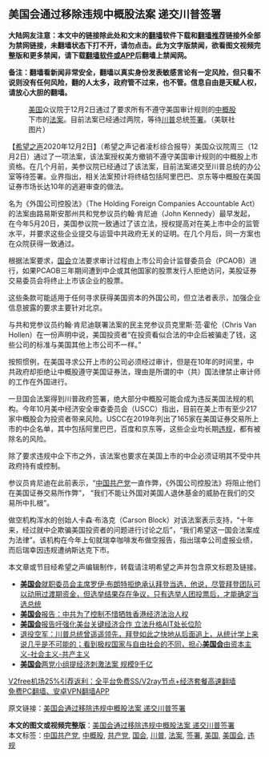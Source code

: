  <h2>美国会通过移除违规中概股法案 递交川普签署</h2> <p class="notice"><b>大陆网友注意：本文中的链接除此处和文末的<a href="https://github.com/bannedbook/fanqiang" >翻墙</a>软件下载和<a href="https://github.com/killgcd/justmysocks/blob/master/README.md">翻墙推荐</a>链接外全部为禁网链接，未翻墙状态下打不开，请勿点击。此为文字版禁闻，欲看图文视频完整版和更多禁闻，请下载<a href="https://github.com/bannedbook/fanqiang">翻墙软件或APP</a>后翻墙上禁闻网。</p><p>备注：翻墙看新闻非常安全，翻墙以真实身份发表敏感言论有一定风险，但只看不说则没有任何风险，翻的人太多，政府管不过来，也不管。信息自由是天赋人权，请放心大胆的翻墙。</b></p>  <div class="entry"> <figure><figcaption><a href="https://www.bannedbook.org/bnews/tag/%e7%be%8e%e5%9b%bd/" class="st_tag internal_tag" rel="tag" title="标签 美国 下的日志">美国</a>众议院于12月2日通过了要求所有不遵守美国审计规则的<a href="https://www.bannedbook.org/bnews/tag/%E4%B8%AD%E6%A6%82%E8%82%A1/" class="st_tag internal_tag" rel="tag" title="标签 中概股 下的日志">中概股</a>下市的<a href="https://www.bannedbook.org/bnews/tag/%E6%B3%95%E6%A1%88/" class="st_tag internal_tag" rel="tag" title="标签 法案 下的日志">法案</a>。目前法案已经通过两院，等待<a href="https://www.bannedbook.org/bnews/tag/%e5%b7%9d%e6%99%ae/" class="st_tag internal_tag" rel="tag" title="标签 川普 下的日志">川普</a>总统<a href="https://www.bannedbook.org/bnews/tag/%E7%AD%BE%E7%BD%B2/" class="st_tag internal_tag" rel="tag" title="标签 签署 下的日志">签署</a>。（美联社图片）</figcaption></figure> <p>【<span class='wp_keywordlink_affiliate'><a href="https://www.soundofhope.org" title="希望之声" target="_blank">希望之声</a></span>2020年12月2日】（希望之声记者凌杉综合报导）美国众议院周三（12月2日）通过了一项法案，该法案授权美方撤销不遵守美国审计规则的中概股上市资格。在几个月前，美参议院已经通过了该法案，目前法案递交至川普总统的办公室等待签署。业界指出，相关法案预计将终结包括阿里巴巴、京东等中概股在美国证券市场长达10年的逃避审查的做法。</p> <p>名为《外国公司控股法》（The Holding Foreign Companies Accountable Act） 的法案由路易斯安那州共和党参议员约翰·肯尼迪（John Kennedy）最早发起，在今年5月20日，美国参议院一致通过了该立法，授权提高对在美上市中企的监管水平，并要求这些企业提交与运营中共政府无关的证明。在几个月后，同一方案也在众院获得一致通过。</p> <p>根据法案要求，<a href="https://www.bannedbook.org/bnews/tag/%e5%9b%bd%e4%bc%9a/" class="st_tag internal_tag" rel="tag" title="标签 国会 下的日志">国会</a>立法要求审计过程由上市公司会计监督委员会（PCAOB）进行，如果PCAOB三年期间遭到中企或其他国家的股票发行人拒绝访问，美股证券交易委员会将终止上市该企业的股票。</p>  <p>这些条款可能适用于任何寻求获得美国资本的外国公司，但立法者表示，加强企业信息披露的要求主要针对北京。</p> <p>与共和党参议员约翰·肯尼迪联署法案的民主党参议员克里斯·范·霍伦（Chris Van Hollen）在一份声明中说，美国投资者“在投资看似合法的中企后被骗走了钱，这些公司的标准与美国其他上市公司不一样。”</p> <p>按照惯例，在美国寻求公开上市的公司必须经过审计，但是在10年的时间里，中共政府却拒绝让中概股遵守美国证券法，理由是所谓的中（共）国法律禁止审计师的工作在外国进行。</p>  <p>一旦国会法案得到川普政府签署，绝大部分中概股可能会成为违反美国法规的机构。今年10月美中经济安全审查委员会（USCC）指出，目前在美上市有至少217家中概股会为投资者带来风险。USCC在2019年列出了165家在美国证券交易所上市的中企名单，其中包括阿里巴巴，百度和京东等，这些企业均长期<a href="https://www.bannedbook.org/bnews/tag/%E8%BF%9D%E8%A7%84/" class="st_tag internal_tag" rel="tag" title="标签 违规 下的日志">违规</a>，都有被除名的风险。</p> <p>除了要求违规中企下市之外，该法案也要求在美国上市的中企必须证明其不受中共政府持有或控制。</p> <p>参议员肯尼迪在此前表示，“<span class='wp_keywordlink_affiliate'><a href="https://www.bannedbook.org/" title="中国" target="_blank">中国</a></span><a href="https://www.bannedbook.org/bnews/tag/%e5%85%b1%e4%ba%a7%e5%85%9a/" class="st_tag internal_tag" rel="tag" title="标签 共产党 下的日志">共产党</a>一直作弊，《外国公司控股法》将阻止他们在美国证券交易所作弊”， “我们不能让外国对美国人退休基金的威胁在我们的交易所中扎根”。</p>  <p>做空机构浑水的创始人卡森·布洛克（Carson Block）对该法案表示支持，“十年来，经过就中企欺骗美国投资者的问题进行讨论之后”，“我们希望这一国会法案成为法律”。该机构在今年上旬就瑞幸咖啡发布做空报告，指出瑞幸公司虚报业绩，而后瑞幸因违规遭纳斯达克下市。</p> <p>本文章或节目经希望之声编辑制作，转载请注明希望之声并包含原文标题及链接。</p> <ul class='op-related-articles' title='相关阅读'> <li><a href='https://www.bannedbook.org/bnews/bannedvideo/20201202/1440962.html' target='_blank'><b>美国会</b>就职委员会主席罗伊‧布朗特拒绝承认拜登当选，他说，尽管拜登团队可以动用过渡期资金，但选举结果存在争议，只有选举人团投票后，才能确定当选总统</a></li> <li><a href='https://www.bannedbook.org/bnews/cnnews/hknews/20201202/1440875.html' target='_blank'><b>美国会</b>报告：中共为了控制不惜牺牲香港经济法治人权</a></li> <li><a href='https://www.bannedbook.org/bnews/comments/20201202/1440741.html' target='_blank'><b>美国会</b>报告吁强化美台关键经济合作 立法升格AIT处长位阶</a></li> <li><a href='https://www.bannedbook.org/bnews/bannedvideo/20201202/1440607.html' target='_blank'>退役空军：川普总统曾遥遥领先，拜登如此之快地从后面追上，从统计学上来说几乎是不可能的；看到极权国家与自由社会的不同，担心<b>美国会</b>由资本主义-社会主义-共产主义</a></li> <li><a href='https://www.bannedbook.org/bnews/cnnews/20201202/1440519.html' target='_blank'><b>美国会</b>两党小组提经济刺激法案 规模9千亿</a></li> </ul> <p class="texttj"> <a href="https://github.com/bannedbook/fanqiang/wiki/V2ray%E6%9C%BA%E5%9C%BA" target="_blank">V2free机场25%引荐返利：全平台免费SS/V2ray节点+经济套餐高速翻墙</a><br/> <a href="https://github.com/bannedbook/fanqiang/wiki/%E7%A6%81%E9%97%BB%E7%BD%91%E5%AE%89%E5%8D%93%E7%BF%BB%E5%A2%99%E6%96%B0%E9%97%BBAPP" target="_blank">免费PC翻墙、安卓VPN翻墙APP</a></p><p>原文链接：<a class="src_link"  href="https://www.soundofhope.org/post/449536" target="_blank">美国会通过移除违规中概股法案 递交川普签署</a></p> <a name='sharetosocial'></a>       <div><b>本文的图文或视频完整版</b>：<a href='https://www.bannedbook.org/bnews/comments/20201203/1441320.html'>美国会通过移除违规中概股法案 递交川普签署</a></div>  </div><!--END ENTRY--> <div class="postfooter"> <div>本文标签：<a href="https://www.bannedbook.org/bnews/tag/%e4%b8%ad%e5%9b%bd%e5%85%b1%e4%ba%a7%e5%85%9a/" rel="tag">中国共产党</a>, <a href="https://www.bannedbook.org/bnews/tag/%E4%B8%AD%E6%A6%82%E8%82%A1/" rel="tag">中概股</a>, <a href="https://www.bannedbook.org/bnews/tag/%e5%85%b1%e4%ba%a7%e5%85%9a/" rel="tag">共产党</a>, <a href="https://www.bannedbook.org/bnews/tag/%e5%9b%bd%e4%bc%9a/" rel="tag">国会</a>, <a href="https://www.bannedbook.org/bnews/tag/%e5%b7%9d%e6%99%ae/" rel="tag">川普</a>, <a href="https://www.bannedbook.org/bnews/tag/%E6%B3%95%E6%A1%88/" rel="tag">法案</a>, <a href="https://www.bannedbook.org/bnews/tag/%E7%AD%BE%E7%BD%B2/" rel="tag">签署</a>, <a href="https://www.bannedbook.org/bnews/tag/%e7%be%8e%e5%9b%bd/" rel="tag">美国</a>, <a href="https://www.bannedbook.org/bnews/tag/%E7%BE%8E%E5%9B%BD%E4%BC%9A/" rel="tag">美国会</a>, <a href="https://www.bannedbook.org/bnews/tag/%E8%BF%9D%E8%A7%84/" rel="tag">违规</a></div>  </div><!--END POSTFOOTER--> 